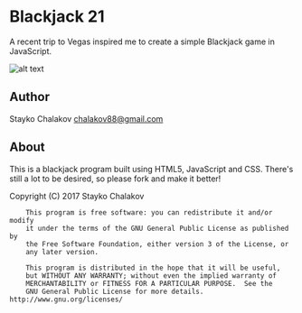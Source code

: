 Blackjack 21
=============

A recent trip to Vegas inspired me to create a simple Blackjack game in JavaScript.

![alt text](http://imgur.com/a/xyUJI)

Author
------
Stayko Chalakov
chalakov88@gmail.com

About
------
This is a blackjack program built using HTML5, JavaScript and CSS.  There's still a lot to be desired, so please fork and make it better!

Copyright (C) 2017 Stayko Chalakov

    	This program is free software: you can redistribute it and/or modify
    	it under the terms of the GNU General Public License as published by
    	the Free Software Foundation, either version 3 of the License, or
    	any later version.

    	This program is distributed in the hope that it will be useful,
    	but WITHOUT ANY WARRANTY; without even the implied warranty of
    	MERCHANTABILITY or FITNESS FOR A PARTICULAR PURPOSE.  See the
    	GNU General Public License for more details. http://www.gnu.org/licenses/
